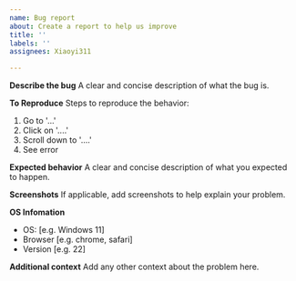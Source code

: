 ```yaml
---
name: Bug report
about: Create a report to help us improve
title: ''
labels: ''
assignees: Xiaoyi311

---
```


**Describe the bug**
A clear and concise description of what the bug is.

**To Reproduce**
Steps to reproduce the behavior:
1. Go to '...'
2. Click on '....'
3. Scroll down to '....'
4. See error

**Expected behavior**
A clear and concise description of what you expected to happen.

**Screenshots**
If applicable, add screenshots to help explain your problem.

**OS Infomation**
 - OS: [e.g. Windows 11]
 - Browser [e.g. chrome, safari]
 - Version [e.g. 22]

**Additional context**
Add any other context about the problem here.
